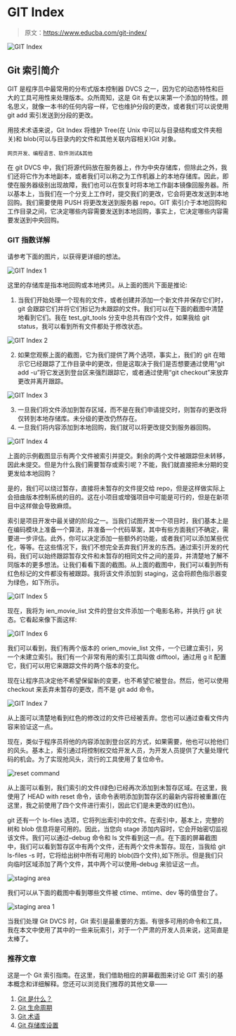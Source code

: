 # GIT Index

> 原文：<https://www.educba.com/git-index/>

![GIT Index](img/50dc56bc855291abbb5a0aba50309b7c.png)



## Git 索引简介

GIT 是程序员中最常用的分布式版本控制器 DVCS 之一，因为它的动态特性和巨大的工具可用性来处理版本。众所周知，这是 Git 有史以来第一个添加的特性。顾名思义，就像一本书的任何内容一样，它也维护分段的更改，或者我们可以说使用 git add 索引发送到分段的更改。

用技术术语来说，Git Index 将维护 Tree(在 Unix 中可以与目录结构或文件夹相关)和 blob(可以与目录内的文件和其他关联内容相关)Git 对象。

<small>网页开发、编程语言、软件测试&其他</small>

在 git DVCS 中，我们将源代码放在服务器上，作为中央存储库，但除此之外，我们还将它作为本地副本，或者我们可以称之为工作机器上的本地存储库。因此，即使在服务器级别出现故障，我们也可以在恢复时将本地工作副本镜像回服务器。所以基本上，当我们在一个分支上工作时，提交我们的更改，它会将更改发送到本地回购。我们需要使用 PUSH 将更改发送到服务器 repo。GIT 索引介于本地回购和工作目录之间，它决定哪些内容需要发送到本地回购，事实上，它决定哪些内容需要发送到中央回购。

### GIT 指数详解

请参考下面的图片，以获得更详细的想法。

![GIT Index 1](img/2c642a7cff220badf71acbdd7cdbee46.png)



这里的存储库是指本地回购或本地拷贝。从上面的图片下面是推论:

1.  当我们开始处理一个现有的文件，或者创建并添加一个新文件并保存它们时，git 会跟踪它们并将它们标记为未跟踪的文件。我们可以在下面的截图中清楚地看到它们。我在 test_git_tools 分支中总共有四个文件，如果我给 git status，我可以看到所有文件都处于修改状态。

![GIT Index 2](img/daef32ed621ed600498adba838bb9b3e.png)



2.  如果您观察上面的截图，它为我们提供了两个选项，事实上，我们的 git 在暗示它已经跟踪了工作目录中的更改，但是这取决于我们是否想要通过使用“git add -u”将它发送到登台区来强烈跟踪它，或者通过使用“git checkout”来放弃更改并离开跟踪。

![GIT Index 3](img/10f80b128c32280ba9311902ff177c51.png)



3.  一旦我们将文件添加到暂存区域，而不是在我们申请提交时，则暂存的更改将仅转到本地存储库。未分级的更改仍然存在。
4.  一旦我们将内容添加到本地回购，我们就可以将更改提交到服务器回购。

![GIT Index 4](img/eb099bcd5da79186b22d9c1246f98b9e.png)



上面的示例截图显示有两个文件被索引并提交。剩余的两个文件被跟踪但未转移，因此未提交。但是为什么我们需要暂存或索引呢？不能，我们就直接把未分期的变更发给本地回购？

是的，我们可以绕过暂存，直接将未暂存的文件提交给 repo，但是这样做实际上会扭曲版本控制系统的目的。这在小项目或增强项目中可能是可行的，但是在新项目中这样做会导致麻烦。

索引是项目开发中最关键的阶段之一。当我们试图开发一个项目时，我们基本上是在编码模块上准备一个算法，并准备一个代码草案，其中有些方面我们不确定，需要进一步评估。此外，你可以决定添加一些额外的功能，或者我们可以添加某些优化，等等。在这些情况下，我们不想完全丢弃我们开发的东西。通过索引开发的代码，我们可以始终跟踪暂存文件和未暂存的相同文件之间的差异，并清楚地了解不同版本的更多想法。让我们看看下面的截图。从上面的截图中，我们可以看到所有红色标记的文件都没有被跟踪。我将该文件添加到 staging，这会将颜色指示器变为绿色，如下所示。

![GIT Index 5](img/cb4bc48c2075d585124ca6bbe75146f9.png)



现在，我将为 ien_movie_list 文件的登台文件添加一个电影名称，并执行 git 状态。它看起来像下面这样:

![GIT Index 6](img/dc3141361ad29c41e95a9ef862e37019.png)



我们可以看到，我们有两个版本的 orien_movie_list 文件，一个已建立索引，另一个未建立索引。我们有一个非常有用的索引工具叫做 difftool，通过用 g it 配置它，我们可以用它来跟踪文件的两个版本的变化。

现在让程序员决定他不希望保留新的变更，也不希望它被登台。然后，他可以使用 checkout 来丢弃未暂存的更改，而不是 git add 命令。

![GIT Index 7](img/c78e1359be1b2cf559a8cba79132c3e6.png)



从上面可以清楚地看到红色的修改过的文件已经被丢弃。您也可以通过查看文件内容来验证这一点。

现在，类似于程序员将他的内容添加到登台区的方式，如果需要，他也可以抢他们的风头。基本上，索引通过将控制权交给开发人员，为开发人员提供了大量处理代码的机会。为了实现抢风头，流行的工具使用了复位命令。

![reset command](img/5aadff511126010bcf714d50a94fd6a1.png)



从上面可以看到，我们索引的文件(绿色)已经再次添加到未暂存区域。在这里，我使用了 HEAD with reset 命令，该命令表明添加到暂存区的最新内容将被重置(在这里，我之前使用了四个文件进行索引，因此它们是未更改的(红色))。

git 还有一个 ls-files 选项，它将列出索引中的文件。在索引中，基本上，完整的树和 blob 信息将是可用的。因此，当您向 stage 添加内容时，它会开始密切监视该文件。我们可以通过–debug 命令和 ls 文件看到这一点。在下面的屏幕截图中，我们可以看到暂存区中有两个文件，还有两个文件未暂存。现在，当我给 git ls-files -s 时，它将给出树中所有可用的 blob(四个文件),如下所示。但是我们只向临时区域添加了两个文件，其中两个可以使用–debug 来验证这一点。

![staging area ](img/b5943b0f4ee87c62a2c0ad62b8b6a7e2.png)



我们可以从下面的截图中看到哪些文件被 ctime、mtime、dev 等的值登台了。

![staging area 1](img/1c60e381527d053ab51eda8abf6c9f6e.png)



当我们处理 Git DVCS 时，Git 索引是最重要的方面。有很多可用的命令和工具，我在本文中使用了其中的一些来玩索引，对于一个严肃的开发人员来说，这简直是太棒了。

### 推荐文章

这是一个 Git 索引指南。在这里，我们借助相应的屏幕截图来讨论 GIT 索引的基本概念和详细解释。您还可以浏览我们推荐的其他文章——

1.  [Git 是什么？](https://www.educba.com/what-is-git/)
2.  [Git 生命周期](https://www.educba.com/git-life-cycle/)
3.  [Git 术语](https://www.educba.com/git-terminology/)
4.  [Git 存储库设置](https://www.educba.com/git-repository-setup/)





